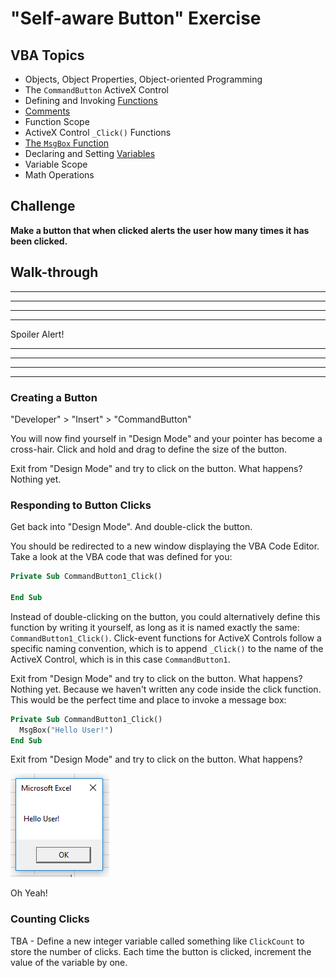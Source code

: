 # "Self-aware Button" Exercise

## VBA Topics

  + Objects, Object Properties, Object-oriented Programming
  + The `CommandButton` ActiveX Control
  + Defining and Invoking [Functions](/notes/visual-basic/functions.md)
  + [Comments](/notes/visual-basic/comments.md)
  + Function Scope
  + ActiveX Control `_Click()` Functions
  + [The `MsgBox` Function](/notes/visual-basic/functions/msgbox.md)
  + Declaring and Setting [Variables](/notes/visual-basic/variables.md)
  + Variable Scope
  + Math Operations

## Challenge

**Make a button that when clicked alerts the user how many times it has been clicked.**

## Walk-through

<hr><hr><hr><hr>
Spoiler Alert!
<hr><hr><hr><hr>

### Creating a Button

"Developer" > "Insert" > "CommandButton"

You will now find yourself in "Design Mode" and your pointer has become a cross-hair. Click and hold and drag to define the size of the button.

Exit from "Design Mode" and try to click on the button. What happens? Nothing yet.

### Responding to Button Clicks

Get back into "Design Mode". And double-click the button.

You should be redirected to a new window displaying the VBA Code Editor. Take a look at the VBA code that was defined for you:

```vb
Private Sub CommandButton1_Click()

End Sub
```

Instead of double-clicking on the button, you could alternatively define this function by writing it yourself, as long as it is named exactly the same: `CommandButton1_Click()`. Click-event functions for ActiveX Controls follow a specific naming convention, which is to append `_Click()` to the name of the ActiveX Control, which is in this case `CommandButton1`.

Exit from "Design Mode" and try to click on the button. What happens? Nothing yet. Because we haven't written any code inside the click function. This would be the perfect time and place to invoke a message box:

```vb
Private Sub CommandButton1_Click()
  MsgBox("Hello User!")
End Sub
```

Exit from "Design Mode" and try to click on the button. What happens?

![A native Windows OS pop-up box which reads "Hello User!". It also has an "X" button and "OK" button.](hello-user-message.png)

Oh Yeah!

### Counting Clicks

TBA - Define a new integer variable called something like `ClickCount` to store the number of clicks. Each time the button is clicked, increment the value of the variable by one.
